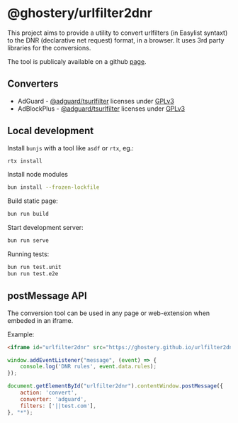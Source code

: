 # @ghostery/urlfilter2dnr

This project aims to provide a utility to convert urlfilters (in Easylist syntaxt) to the DNR (declarative net request) format, in a browser. It uses 3rd party libraries for the conversions.

The tool is publicaly available on a github [page](https://ghostery.github.io/urlfilter2dnr/).

## Converters

* AdGuard - [@adguard/tsurlfilter](https://github.com/AdguardTeam/tsurlfilter) licenses under [GPLv3](https://github.com/AdguardTeam/tsurlfilter/blob/master/LICENSE)
* AdBlockPlus - [@adguard/tsurlfilter](https://github.com/kzar/abp2dnr) licenses under [GPLv3](https://github.com/kzar/abp2dnr/blob/main/LICENSE.txt)

## Local development

Install `bunjs` with a tool like `asdf` or `rtx`, eg.:

```sh
rtx install
```

Install node modules

```sh
bun install --frozen-lockfile
```

Build static page:

```sh
bun run build
```

Start development server:

```sh
bun run serve
```

Running tests:

```sh
bun run test.unit
bun run test.e2e
```

## postMessage API

The conversion tool can be used in any page or web-extension when embeded in an iframe.

Example:

```html
<iframe id="urlfilter2dnr" src="https://ghostery.github.io/urlfilter2dnr/" height="0" width="0"></iframe>
```

```js
window.addEventListener("message", (event) => {
    console.log('DNR rules', event.data.rules);
});

document.getElementById("urlfilter2dnr").contentWindow.postMessage({
    action: 'convert',
    converter: 'adguard',
    filters: ['||test.com'],
}, "*");
```
